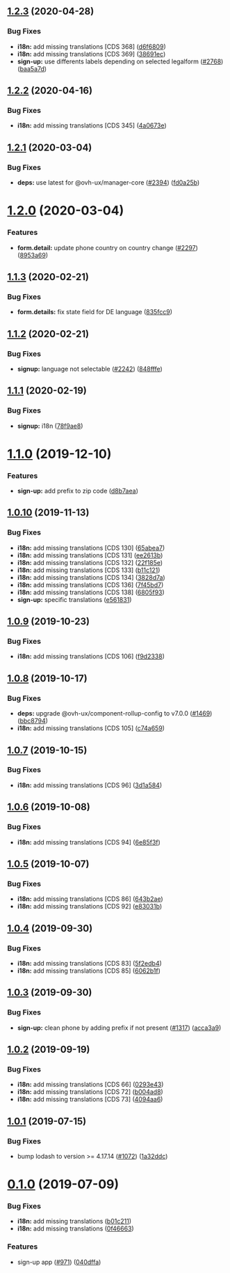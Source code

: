 ## [1.2.3](https://github.com/ovh/manager/compare/@ovh-ux/sign-up@1.2.2...@ovh-ux/sign-up@1.2.3) (2020-04-28)


### Bug Fixes

* **i18n:** add missing translations [CDS 368] ([d6f6809](https://github.com/ovh/manager/commit/d6f6809ea899cfbd3118f1ee242e0ccc4db7ee8e))
* **i18n:** add missing translations [CDS 369] ([38691ec](https://github.com/ovh/manager/commit/38691eccb391af0d2c9e7b700bdfd2839ef3da85))
* **sign-up:** use differents labels depending on selected legalform ([#2768](https://github.com/ovh/manager/issues/2768)) ([baa5a7d](https://github.com/ovh/manager/commit/baa5a7d17d8c053b8291844884a9f8695f01f6af))



## [1.2.2](https://github.com/ovh/manager/compare/@ovh-ux/sign-up@1.2.1...@ovh-ux/sign-up@1.2.2) (2020-04-16)


### Bug Fixes

* **i18n:** add missing translations [CDS 345] ([4a0673e](https://github.com/ovh/manager/commit/4a0673e9627b44076e7d9f641060a04a705be0bc))



## [1.2.1](https://github.com/ovh/manager/compare/@ovh-ux/sign-up@1.2.0...@ovh-ux/sign-up@1.2.1) (2020-03-04)


### Bug Fixes

* **deps:** use latest for @ovh-ux/manager-core ([#2394](https://github.com/ovh/manager/issues/2394)) ([fd0a25b](https://github.com/ovh/manager/commit/fd0a25b11bd5119649daf3b1605bb56bf70f3ff9))



# [1.2.0](https://github.com/ovh/manager/compare/@ovh-ux/sign-up@1.1.3...@ovh-ux/sign-up@1.2.0) (2020-03-04)


### Features

* **form.detail:** update phone country on country change ([#2297](https://github.com/ovh/manager/issues/2297)) ([8953a69](https://github.com/ovh/manager/commit/8953a694ab03e316fd17ef9ce17620347aef86cf))



## [1.1.3](https://github.com/ovh/manager/compare/@ovh-ux/sign-up@1.1.2...@ovh-ux/sign-up@1.1.3) (2020-02-21)


### Bug Fixes

* **form.details:** fix state field for DE language ([835fcc9](https://github.com/ovh/manager/commit/835fcc96537d1ca1250409772512b4544cd7f063))



## [1.1.2](https://github.com/ovh/manager/compare/@ovh-ux/sign-up@1.1.1...@ovh-ux/sign-up@1.1.2) (2020-02-21)


### Bug Fixes

* **signup:** language not selectable ([#2242](https://github.com/ovh/manager/issues/2242)) ([848fffe](https://github.com/ovh/manager/commit/848fffe0a04aa24555d4ed564f8bc945aa4e0072))



## [1.1.1](https://github.com/ovh/manager/compare/@ovh-ux/sign-up@1.1.0...@ovh-ux/sign-up@1.1.1) (2020-02-19)


### Bug Fixes

* **signup:** i18n ([78f9ae8](https://github.com/ovh/manager/commit/78f9ae8d0b345b3f73a8a5b132bd38110798267a))



# [1.1.0](https://github.com/ovh/manager/compare/@ovh-ux/sign-up@1.0.10...@ovh-ux/sign-up@1.1.0) (2019-12-10)


### Features

* **sign-up:** add prefix to zip code ([d8b7aea](https://github.com/ovh/manager/commit/d8b7aea6cf83b1b2d36d40fa23f07c161881aea2))



## [1.0.10](https://github.com/ovh/manager/compare/@ovh-ux/sign-up@1.0.9...@ovh-ux/sign-up@1.0.10) (2019-11-13)


### Bug Fixes

* **i18n:** add missing translations [CDS 130] ([65abea7](https://github.com/ovh/manager/commit/65abea76737442f55debb52aace46015bf35b6de))
* **i18n:** add missing translations [CDS 131] ([ee2613b](https://github.com/ovh/manager/commit/ee2613b5f58fea9c78e0f05e4b7773069d68a7c9))
* **i18n:** add missing translations [CDS 132] ([22f185e](https://github.com/ovh/manager/commit/22f185e5600324700f3f68a23487cf6ef8d52a6c))
* **i18n:** add missing translations [CDS 133] ([b11c121](https://github.com/ovh/manager/commit/b11c121ea47fad196add967e4f8509d7f9f9a032))
* **i18n:** add missing translations [CDS 134] ([3828d7a](https://github.com/ovh/manager/commit/3828d7a0f00da9b7c2d3bce3758662a1162d8a4a))
* **i18n:** add missing translations [CDS 136] ([7f45bd7](https://github.com/ovh/manager/commit/7f45bd708418d911a7fb7d9287cfa4bf96b6ba00))
* **i18n:** add missing translations [CDS 138] ([6805f93](https://github.com/ovh/manager/commit/6805f93f3167da49076e5b6401af446200ad81d4))
* **sign-up:** specific translations ([e561831](https://github.com/ovh/manager/commit/e56183105f98fc5a6286ac5e96fe73f2c066d52f))



## [1.0.9](https://github.com/ovh/manager/compare/@ovh-ux/sign-up@1.0.8...@ovh-ux/sign-up@1.0.9) (2019-10-23)


### Bug Fixes

* **i18n:** add missing translations [CDS 106] ([f9d2338](https://github.com/ovh/manager/commit/f9d2338268991329e2816d48e0da6bd293632590))



## [1.0.8](https://github.com/ovh-ux/manager/compare/@ovh-ux/sign-up@1.0.7...@ovh-ux/sign-up@1.0.8) (2019-10-17)


### Bug Fixes

* **deps:** upgrade @ovh-ux/component-rollup-config to v7.0.0 ([#1469](https://github.com/ovh-ux/manager/issues/1469)) ([bbc8794](https://github.com/ovh-ux/manager/commit/bbc8794))
* **i18n:** add missing translations [CDS 105] ([c74a659](https://github.com/ovh-ux/manager/commit/c74a659))



## [1.0.7](https://github.com/ovh-ux/manager/compare/@ovh-ux/sign-up@1.0.6...@ovh-ux/sign-up@1.0.7) (2019-10-15)


### Bug Fixes

* **i18n:** add missing translations [CDS 96] ([3d1a584](https://github.com/ovh-ux/manager/commit/3d1a584))



## [1.0.6](https://github.com/ovh-ux/manager/compare/@ovh-ux/sign-up@1.0.5...@ovh-ux/sign-up@1.0.6) (2019-10-08)


### Bug Fixes

* **i18n:** add missing translations [CDS 94] ([6e85f3f](https://github.com/ovh-ux/manager/commit/6e85f3f))



## [1.0.5](https://github.com/ovh-ux/manager/compare/@ovh-ux/sign-up@1.0.4...@ovh-ux/sign-up@1.0.5) (2019-10-07)


### Bug Fixes

* **i18n:** add missing translations [CDS 86] ([643b2ae](https://github.com/ovh-ux/manager/commit/643b2ae))
* **i18n:** add missing translations [CDS 92] ([e83031b](https://github.com/ovh-ux/manager/commit/e83031b))



## [1.0.4](https://github.com/ovh-ux/manager/compare/@ovh-ux/sign-up@1.0.3...@ovh-ux/sign-up@1.0.4) (2019-09-30)


### Bug Fixes

* **i18n:** add missing translations [CDS 83] ([5f2edb4](https://github.com/ovh-ux/manager/commit/5f2edb4))
* **i18n:** add missing translations [CDS 85] ([6062b1f](https://github.com/ovh-ux/manager/commit/6062b1f))



## [1.0.3](https://github.com/ovh-ux/manager/compare/@ovh-ux/sign-up@1.0.2...@ovh-ux/sign-up@1.0.3) (2019-09-30)


### Bug Fixes

* **sign-up:** clean phone by adding prefix if not present ([#1317](https://github.com/ovh-ux/manager/issues/1317)) ([acca3a9](https://github.com/ovh-ux/manager/commit/acca3a9))



## [1.0.2](https://github.com/ovh-ux/manager/compare/@ovh-ux/sign-up@1.0.1...@ovh-ux/sign-up@1.0.2) (2019-09-19)


### Bug Fixes

* **i18n:** add missing translations [CDS 66] ([0293e43](https://github.com/ovh-ux/manager/commit/0293e43))
* **i18n:** add missing translations [CDS 72] ([b004ad8](https://github.com/ovh-ux/manager/commit/b004ad8))
* **i18n:** add missing translations [CDS 73] ([4094aa6](https://github.com/ovh-ux/manager/commit/4094aa6))



## [1.0.1](https://github.com/ovh-ux/manager/compare/@ovh-ux/sign-up@1.0.0...@ovh-ux/sign-up@1.0.1) (2019-07-15)


### Bug Fixes

* bump lodash to version >= 4.17.14 ([#1072](https://github.com/ovh-ux/manager/issues/1072)) ([1a32ddc](https://github.com/ovh-ux/manager/commit/1a32ddc))



# [0.1.0](https://github.com/ovh-ux/manager/compare/@ovh-ux/sign-up@0.0.0...@ovh-ux/sign-up@0.1.0) (2019-07-09)


### Bug Fixes

* **i18n:** add missing translations ([b01c211](https://github.com/ovh-ux/manager/commit/b01c211))
* **i18n:** add missing translations ([0f46663](https://github.com/ovh-ux/manager/commit/0f46663))


### Features

* sign-up app ([#971](https://github.com/ovh-ux/manager/issues/971)) ([040dffa](https://github.com/ovh-ux/manager/commit/040dffa))



